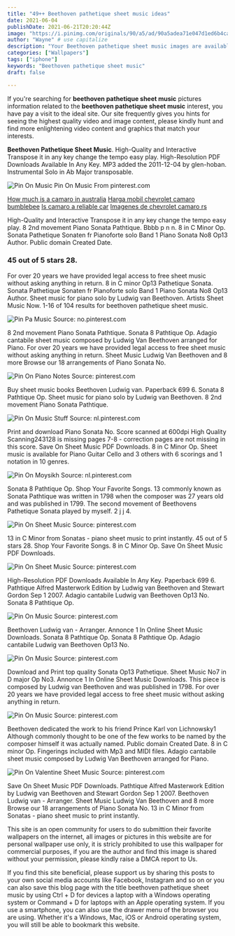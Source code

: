 ```yaml
---
title: "49++ Beethoven pathetique sheet music ideas"
date: 2021-06-04
publishDate: 2021-06-21T20:20:44Z
image: "https://i.pinimg.com/originals/90/a5/ad/90a5adea71e047d1ed6b4ca5367f2326.gif"
author: "Wayne" # use capitalize
description: "Your Beethoven pathetique sheet music images are available. Beethoven pathetique sheet music are a topic that is being searched for and liked by netizens today. You can Find and Download the Beethoven pathetique sheet music files here. Download all free vectors."
categories: ["Wallpapers"]
tags: ["iphone"]
keywords: "Beethoven pathetique sheet music"
draft: false

---
```


If you're searching for **beethoven pathetique sheet music** pictures information related to the **beethoven pathetique sheet music** interest, you have pay a visit to the ideal  site.  Our site frequently  gives you  hints  for seeing  the highest  quality video and image  content, please kindly hunt and find more enlightening video content and graphics  that match your interests.

**Beethoven Pathetique Sheet Music**. High-Quality and Interactive Transpose it in any key change the tempo easy play. High-Resolution PDF Downloads Available In Any Key. MP3 added the 2011-12-04 by glen-hoban. Instrumental Solo in Ab Major transposable.

![Pin On Music](https://i.pinimg.com/originals/12/f0/d2/12f0d217e13b6ce3225249c3796516fe.png "Pin On Music")
Pin On Music From pinterest.com

[How much is a camaro in australia](/how-much-is-a-camaro-in-australia/)
[Harga mobil chevrolet camaro bumblebee](/harga-mobil-chevrolet-camaro-bumblebee/)
[Is camaro a reliable car](/is-camaro-a-reliable-car/)
[Imagenes de chevrolet camaro rs](/imagenes-de-chevrolet-camaro-rs/)

High-Quality and Interactive Transpose it in any key change the tempo easy play. 8 2nd movement Piano Sonata Pathtique. Bbbb p n n. 8 in C Minor Op. Sonata Pathetique Sonaten fr Pianoforte solo Band 1 Piano Sonata No8 Op13 Author. Public domain Created Date.

### 45 out of 5 stars 28.

For over 20 years we have provided legal access to free sheet music without asking anything in return. 8 in C minor Op13 Pathetique Sonata. Sonata Pathetique Sonaten fr Pianoforte solo Band 1 Piano Sonata No8 Op13 Author. Sheet music for piano solo by Ludwig van Beethoven. Artists Sheet Music Now. 1-16 of 104 results for beethoven pathetique sheet music.


![Pin Pa Music](https://i.pinimg.com/originals/6b/68/8f/6b688fe7cd3bf0e9ee205a59f03b1dea.gif "Pin Pa Music")
Source: no.pinterest.com

8 2nd movement Piano Sonata Pathtique. Sonata 8 Pathtique Op. Adagio cantabile sheet music composed by Ludwig Van Beethoven arranged for Piano. For over 20 years we have provided legal access to free sheet music without asking anything in return. Sheet Music Ludwig Van Beethoven and 8 more Browse our 18 arrangements of Piano Sonata No.

![Pin On Piano Notes](https://i.pinimg.com/originals/2d/e7/4f/2de74f9d71d96c051e2d4a357c4b759e.gif "Pin On Piano Notes")
Source: pinterest.com

Buy sheet music books Beethoven Ludwig van. Paperback 699 6. Sonata 8 Pathtique Op. Sheet music for piano solo by Ludwig van Beethoven. 8 2nd movement Piano Sonata Pathtique.

![Pin On Music Stuff](https://i.pinimg.com/564x/4b/d4/68/4bd46812a26e9039329aa3d5d635e15b.jpg "Pin On Music Stuff")
Source: nl.pinterest.com

Print and download Piano Sonata No. Score scanned at 600dpi High Quality Scanning243128 is missing pages 7-8 - correction pages are not missing in this score. Save On Sheet Music PDF Downloads. 8 in C Minor Op. Sheet music is available for Piano Guitar Cello and 3 others with 6 scorings and 1 notation in 10 genres.

![Pin On Moysikh](https://i.pinimg.com/736x/d1/63/2d/d1632debb10094e82cac92e1c20ace9c.jpg "Pin On Moysikh")
Source: nl.pinterest.com

Sonata 8 Pathtique Op. Shop Your Favorite Songs. 13 commonly known as Sonata Pathtique was written in 1798 when the composer was 27 years old and was published in 1799. The second movement of Beethovens Pathetique Sonata played by myself. 2 j j 4.

![Pin On Sheet Music](https://i.pinimg.com/736x/ad/d3/93/add393c49f421d4d08a01d62e270bad5.jpg "Pin On Sheet Music")
Source: pinterest.com

13 in C Minor from Sonatas - piano sheet music to print instantly. 45 out of 5 stars 28. Shop Your Favorite Songs. 8 in C Minor Op. Save On Sheet Music PDF Downloads.

![Pin On Sheet Music](https://i.pinimg.com/originals/c7/d4/47/c7d447c57374df6cbe63f1a234f06f41.png "Pin On Sheet Music")
Source: pinterest.com

High-Resolution PDF Downloads Available In Any Key. Paperback 699 6. Pathtique Alfred Masterwork Edition by Ludwig van Beethoven and Stewart Gordon Sep 1 2007. Adagio cantabile Ludwig van Beethoven Op13 No. Sonata 8 Pathtique Op.

![Pin On Music](https://i.pinimg.com/originals/12/f0/d2/12f0d217e13b6ce3225249c3796516fe.png "Pin On Music")
Source: pinterest.com

Beethoven Ludwig van - Arranger. Annonce 1 In Online Sheet Music Downloads. Sonata 8 Pathtique Op. Sonata 8 Pathtique Op. Adagio cantabile Ludwig van Beethoven Op13 No.

![Pin On Music](https://i.pinimg.com/474x/9d/cf/46/9dcf469ead1d248b710435b473ff5f41--no--adagio.jpg "Pin On Music")
Source: pinterest.com

Download and Print top quality Sonata Op13 Pathetique. Sheet Music No7 in D major Op No3. Annonce 1 In Online Sheet Music Downloads. This piece is composed by Ludwig van Beethoven and was published in 1798. For over 20 years we have provided legal access to free sheet music without asking anything in return.

![Pin On Music](https://i.pinimg.com/originals/02/86/9e/02869eb0047cff7e2b2e7a604d289993.jpg "Pin On Music")
Source: pinterest.com

Beethoven dedicated the work to his friend Prince Karl von Lichnowsky1 Although commonly thought to be one of the few works to be named by the composer himself it was actually named. Public domain Created Date. 8 in C minor Op. Fingerings included with Mp3 and MIDI files. Adagio cantabile sheet music composed by Ludwig Van Beethoven arranged for Piano.

![Pin On Valentine Sheet Music](https://i.pinimg.com/originals/90/a5/ad/90a5adea71e047d1ed6b4ca5367f2326.gif "Pin On Valentine Sheet Music")
Source: pinterest.com

Save On Sheet Music PDF Downloads. Pathtique Alfred Masterwork Edition by Ludwig van Beethoven and Stewart Gordon Sep 1 2007. Beethoven Ludwig van - Arranger. Sheet Music Ludwig Van Beethoven and 8 more Browse our 18 arrangements of Piano Sonata No. 13 in C Minor from Sonatas - piano sheet music to print instantly.

This site is an open community for users to do submittion their favorite wallpapers on the internet, all images or pictures in this website are for personal wallpaper use only, it is stricly prohibited to use this wallpaper for commercial purposes, if you are the author and find this image is shared without your permission, please kindly raise a DMCA report to Us.

If you find this site beneficial, please support us by sharing this posts to your own social media accounts like Facebook, Instagram and so on or you can also save this blog page with the title beethoven pathetique sheet music by using Ctrl + D for devices a laptop with a Windows operating system or Command + D for laptops with an Apple operating system. If you use a smartphone, you can also use the drawer menu of the browser you are using. Whether it's a Windows, Mac, iOS or Android operating system, you will still be able to bookmark this website.
